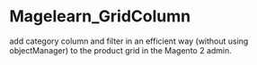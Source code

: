 # Magelearn_GridColumn
add category column and filter in an efficient way (without using objectManager) to the product grid in the Magento 2 admin.
